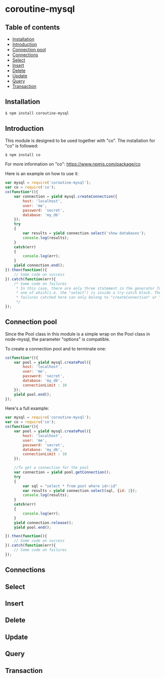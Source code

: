 # coroutine-mysql
## Table of contents
- [Installation](#install)
- [Introduction](#introduction)
- [Connection pool](#connection-pool)
- [Connections](#connections)
- [Select](#select)
- [Insert](#insert)
- [Delete](#delete)
- [Update](#update)
- [Query](#query)
- [Transaction](#transaction)

## Installation
```sh
$ npm install coroutine-mysql
```

## Introduction
This module is designed to be used together with "co". The installation for "co" is followed:
```sh
$ npm install co
```

For more information on "co": https://www.npmjs.com/package/co

Here is an example on how to use it:

```js
var mysql = require('coroutine-mysql');
var co = require('co');
co(function*(){
	var connection = yield mysql.createConnection({
		host: 'localhost',
		user: 'me',
		password: 'secret',
		database: 'my_db'
	});
	try
	{
		var results = yield connection.select('show databases');
		console.log(results);
	}
	catch(err)
	{
		console.log(err);
	}
	yield connection.end();
}).then(function(){
	// Some code on success
}).catch(function(err){
	/* Some code on failures
	 * In this case, there are only three statement in the generator function above, 
	 * one of which(i.e. the "select") is inside a try-catch block. Therefore, 
	 * failures catched here can only belong to "createConnection" or "end".
	 */
});
```


## Connection pool
Since the Pool class in this module is a simple wrap on the Pool class in node-mysql, the parameter "options" is compatible.

To create a connection pool and to terminate one:
```js
co(function*(){
	var pool = yield mysql.createPool({
		host: 'localhost',
		user: 'me',
		password: 'secret',
		database: 'my_db',
		connectionLimit : 10
	});
	yield pool.end();
});
```

Here's a full example:
```js
var mysql = require('coroutine-mysql');
var co = require('co');
co(function*(){
	var pool = yield mysql.createPool({
		host: 'localhost',
		user: 'me',
		password: 'secret',
		database: 'my_db',
		connectionLimit : 10
	});

	//To get a connection for the pool
	var connection = yield pool.getConnection();
	try
	{
		var sql = "select * from post where id>:id"
		var results = yield connection.select(sql, {id: 2});
		console.log(results);
	}
	catch(err)
	{
		console.log(err);
	}
	yield connection.release();
	yield pool.end();

}).then(function(){
	// Some code on success
}).catch(function(err){
	// Some code on failures
});
```


## Connections

## Select

## Insert

## Delete

## Update

## Query

## Transaction
